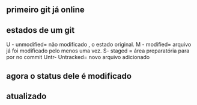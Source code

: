 ## primeiro git já online
  ## estados de um git

  U - unmodified= não modificado , o estado original.
  M - modified= arquivo já foi modificado pelo menos uma vez.
  S- staged = área preparatória para por no commit
  Untr- Untracked= novo arquivo adicionado 
## agora o status dele é modificado 

## atualizado

